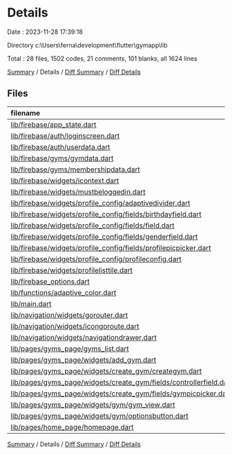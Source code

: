 # Details

Date : 2023-11-28 17:39:18

Directory c:\\Users\\ferna\\development\\flutter\\gymapp\\lib

Total : 28 files,  1502 codes, 21 comments, 101 blanks, all 1624 lines

[Summary](results.md) / Details / [Diff Summary](diff.md) / [Diff Details](diff-details.md)

## Files
| filename | language | code | comment | blank | total |
| :--- | :--- | ---: | ---: | ---: | ---: |
| [lib/firebase/app_state.dart](/lib/firebase/app_state.dart) | Dart | 105 | 3 | 11 | 119 |
| [lib/firebase/auth/loginscreen.dart](/lib/firebase/auth/loginscreen.dart) | Dart | 54 | 1 | 3 | 58 |
| [lib/firebase/auth/userdata.dart](/lib/firebase/auth/userdata.dart) | Dart | 31 | 0 | 1 | 32 |
| [lib/firebase/gyms/gymdata.dart](/lib/firebase/gyms/gymdata.dart) | Dart | 24 | 0 | 1 | 25 |
| [lib/firebase/gyms/membershipdata.dart](/lib/firebase/gyms/membershipdata.dart) | Dart | 11 | 0 | 1 | 12 |
| [lib/firebase/widgets/icontext.dart](/lib/firebase/widgets/icontext.dart) | Dart | 23 | 0 | 3 | 26 |
| [lib/firebase/widgets/mustbeloggedin.dart](/lib/firebase/widgets/mustbeloggedin.dart) | Dart | 15 | 0 | 3 | 18 |
| [lib/firebase/widgets/profile_config/adaptivedivider.dart](/lib/firebase/widgets/profile_config/adaptivedivider.dart) | Dart | 15 | 0 | 3 | 18 |
| [lib/firebase/widgets/profile_config/fields/birthdayfield.dart](/lib/firebase/widgets/profile_config/fields/birthdayfield.dart) | Dart | 55 | 0 | 5 | 60 |
| [lib/firebase/widgets/profile_config/fields/field.dart](/lib/firebase/widgets/profile_config/fields/field.dart) | Dart | 45 | 0 | 3 | 48 |
| [lib/firebase/widgets/profile_config/fields/genderfield.dart](/lib/firebase/widgets/profile_config/fields/genderfield.dart) | Dart | 62 | 0 | 4 | 66 |
| [lib/firebase/widgets/profile_config/fields/profilepicpicker.dart](/lib/firebase/widgets/profile_config/fields/profilepicpicker.dart) | Dart | 124 | 2 | 4 | 130 |
| [lib/firebase/widgets/profile_config/profileconfig.dart](/lib/firebase/widgets/profile_config/profileconfig.dart) | Dart | 134 | 0 | 4 | 138 |
| [lib/firebase/widgets/profilelisttile.dart](/lib/firebase/widgets/profilelisttile.dart) | Dart | 87 | 0 | 4 | 91 |
| [lib/firebase_options.dart](/lib/firebase_options.dart) | Dart | 64 | 12 | 6 | 82 |
| [lib/functions/adaptive_color.dart](/lib/functions/adaptive_color.dart) | Dart | 6 | 0 | 2 | 8 |
| [lib/main.dart](/lib/main.dart) | Dart | 34 | 0 | 5 | 39 |
| [lib/navigation/widgets/gorouter.dart](/lib/navigation/widgets/gorouter.dart) | Dart | 44 | 0 | 2 | 46 |
| [lib/navigation/widgets/icongoroute.dart](/lib/navigation/widgets/icongoroute.dart) | Dart | 18 | 0 | 2 | 20 |
| [lib/navigation/widgets/navigationdrawer.dart](/lib/navigation/widgets/navigationdrawer.dart) | Dart | 59 | 0 | 3 | 62 |
| [lib/pages/gyms_page/gyms_list.dart](/lib/pages/gyms_page/gyms_list.dart) | Dart | 36 | 1 | 4 | 41 |
| [lib/pages/gyms_page/widgets/add_gym.dart](/lib/pages/gyms_page/widgets/add_gym.dart) | Dart | 28 | 0 | 3 | 31 |
| [lib/pages/gyms_page/widgets/create_gym/creategym.dart](/lib/pages/gyms_page/widgets/create_gym/creategym.dart) | Dart | 125 | 0 | 5 | 130 |
| [lib/pages/gyms_page/widgets/create_gym/fields/controllerfield.dart](/lib/pages/gyms_page/widgets/create_gym/fields/controllerfield.dart) | Dart | 58 | 0 | 3 | 61 |
| [lib/pages/gyms_page/widgets/create_gym/fields/gympicpicker.dart](/lib/pages/gyms_page/widgets/create_gym/fields/gympicpicker.dart) | Dart | 132 | 2 | 5 | 139 |
| [lib/pages/gyms_page/widgets/gym/gym_view.dart](/lib/pages/gyms_page/widgets/gym/gym_view.dart) | Dart | 75 | 0 | 4 | 79 |
| [lib/pages/gyms_page/widgets/gym/optionsbutton.dart](/lib/pages/gyms_page/widgets/gym/optionsbutton.dart) | Dart | 20 | 0 | 3 | 23 |
| [lib/pages/home_page/homepage.dart](/lib/pages/home_page/homepage.dart) | Dart | 18 | 0 | 4 | 22 |

[Summary](results.md) / Details / [Diff Summary](diff.md) / [Diff Details](diff-details.md)